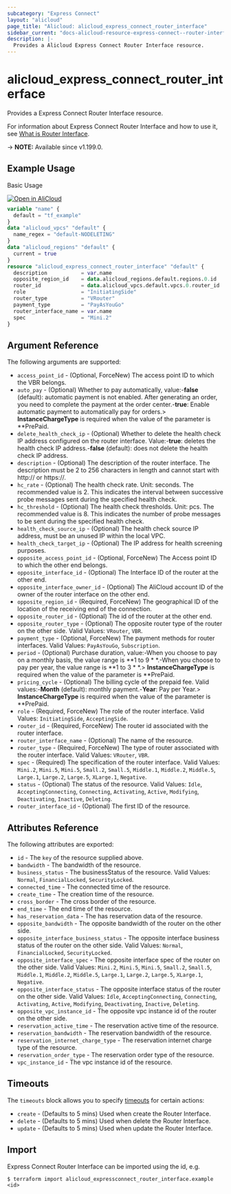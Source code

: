 ```yaml
---
subcategory: "Express Connect"
layout: "alicloud"
page_title: "Alicloud: alicloud_express_connect_router_interface"
sidebar_current: "docs-alicloud-resource-express-connect--router-interface"
description: |-
  Provides a Alicloud Express Connect Router Interface resource.
---
```


# alicloud_express_connect_router_interface

Provides a Express Connect Router Interface resource.

For information about Express Connect Router Interface and how to use it, see [What is Router Interface](https://www.terraform.io/docs/providers/alicloud/r/router_interface_connection).

-> **NOTE:** Available since v1.199.0.

## Example Usage

Basic Usage

<div style="display: block;margin-bottom: 40px;"><div class="oics-button" style="float: right;position: absolute;margin-bottom: 10px;">
  <a href="https://api.aliyun.com/terraform?resource=alicloud_express_connect_router_interface&exampleId=a1db9877-f2a0-0901-f367-7d0882d2d8c34857b390&activeTab=example&spm=docs.r.express_connect_router_interface.0.a1db9877f2&intl_lang=EN_US" target="_blank">
    <img alt="Open in AliCloud" src="https://img.alicdn.com/imgextra/i1/O1CN01hjjqXv1uYUlY56FyX_!!6000000006049-55-tps-254-36.svg" style="max-height: 44px; max-width: 100%;">
  </a>
</div></div>

```terraform
variable "name" {
  default = "tf_example"
}
data "alicloud_vpcs" "default" {
  name_regex = "default-NODELETING"
}
data "alicloud_regions" "default" {
  current = true
}
resource "alicloud_express_connect_router_interface" "default" {
  description           = var.name
  opposite_region_id    = data.alicloud_regions.default.regions.0.id
  router_id             = data.alicloud_vpcs.default.vpcs.0.router_id
  role                  = "InitiatingSide"
  router_type           = "VRouter"
  payment_type          = "PayAsYouGo"
  router_interface_name = var.name
  spec                  = "Mini.2"
}
```

## Argument Reference

The following arguments are supported:
* `access_point_id` - (Optional, ForceNew) The access point ID to which the VBR belongs.
* `auto_pay` - (Optional) Whether to pay automatically, value:-**false** (default): automatic payment is not enabled. After generating an order, you need to complete the payment at the order center.-**true**: Enable automatic payment to automatically pay for orders.> **InstanceChargeType** is required when the value of the parameter is **PrePaid.
* `delete_health_check_ip` - (Optional) Whether to delete the health check IP address configured on the router interface. Value:-**true**: deletes the health check IP address.-**false** (default): does not delete the health check IP address.
* `description` - (Optional) The description of the router interface. The description must be 2 to 256 characters in length and cannot start with http:// or https://.
* `hc_rate` - (Optional) The health check rate. Unit: seconds. The recommended value is 2. This indicates the interval between successive probe messages sent during the specified health check.
* `hc_threshold` - (Optional) The health check thresholds. Unit: pcs. The recommended value is 8. This indicates the number of probe messages to be sent during the specified health check.
* `health_check_source_ip` - (Optional) The health check source IP address, must be an unused IP within the local VPC.
* `health_check_target_ip` - (Optional) The IP address for health screening purposes.
* `opposite_access_point_id` - (Optional, ForceNew) The Access point ID to which the other end belongs.
* `opposite_interface_id` - (Optional) The Interface ID of the router at the other end.
* `opposite_interface_owner_id` - (Optional) The AliCloud account ID of the owner of the router interface on the other end.
* `opposite_region_id` - (Required, ForceNew) The geographical ID of the location of the receiving end of the connection.
* `opposite_router_id` - (Optional) The id of the router at the other end.
* `opposite_router_type` - (Optional) The opposite router type of the router on the other side. Valid Values: `VRouter`, `VBR`.
* `payment_type` - (Optional, ForceNew) The payment methods for router interfaces. Valid Values: `PayAsYouGo`, `Subscription`.
* `period` - (Optional) Purchase duration, value:-When you choose to pay on a monthly basis, the value range is **1 to 9 * *.-When you choose to pay per year, the value range is **1 to 3 * *.> **InstanceChargeType** is required when the value of the parameter is **PrePaid.
* `pricing_cycle` - (Optional) The billing cycle of the prepaid fee. Valid values:-**Month** (default): monthly payment.-**Year**: Pay per Year.> **InstanceChargeType** is required when the value of the parameter is **PrePaid.
* `role` - (Required, ForceNew) The role of the router interface. Valid Values: `InitiatingSide`, `AcceptingSide`.
* `router_id` - (Required, ForceNew) The router id associated with the router interface.
* `router_interface_name` - (Optional) The name of the resource.
* `router_type` - (Required, ForceNew) The type of router associated with the router interface. Valid Values: `VRouter`, `VBR`.
* `spec` - (Required) The specification of the router interface. Valid Values: `Mini.2`, `Mini.5`, `Mini.5`, `Small.2`, `Small.5`, `Middle.1`, `Middle.2`, `Middle.5`, `Large.1`, `Large.2`, `Large.5`, `XLarge.1`, `Negative`.
* `status` - (Optional) The status of the resource. Valid Values: `Idle`, `AcceptingConnecting`, `Connecting`, `Activating`, `Active`, `Modifying`, `Deactivating`, `Inactive`, `Deleting`.
* `router_interface_id` - (Optional) The first ID of the resource.


## Attributes Reference

The following attributes are exported:
* `id` - The `key` of the resource supplied above.
* `bandwidth` - The bandwidth of the resource.
* `business_status` - The businessStatus of the resource. Valid Values: `Normal`, `FinancialLocked`, `SecurityLocked`.
* `connected_time` - The connected time of the resource.
* `create_time` - The creation time of the resource.
* `cross_border` - The cross border of the resource.
* `end_time` - The end time of the resource.
* `has_reservation_data` - The has reservation data of the resource.
* `opposite_bandwidth` - The opposite bandwidth of the router on the other side.
* `opposite_interface_business_status` - The opposite interface business status of the router on the other side. Valid Values: `Normal`, `FinancialLocked`, `SecurityLocked`.
* `opposite_interface_spec` - The opposite interface spec of the router on the other side. Valid Values: `Mini.2`, `Mini.5`, `Mini.5`, `Small.2`, `Small.5`, `Middle.1`, `Middle.2`, `Middle.5`, `Large.1`, `Large.2`, `Large.5`, `XLarge.1`, `Negative`.
* `opposite_interface_status` - The opposite interface status of the router on the other side. Valid Values: `Idle`, `AcceptingConnecting`, `Connecting`, `Activating`, `Active`, `Modifying`, `Deactivating`, `Inactive`, `Deleting`.
* `opposite_vpc_instance_id` - The opposite vpc instance id of the router on the other side.
* `reservation_active_time` - The reservation active time of the resource.
* `reservation_bandwidth` - The reservation bandwidth of the resource.
* `reservation_internet_charge_type` - The reservation internet charge type of the resource.
* `reservation_order_type` - The reservation order type of the resource.
* `vpc_instance_id` - The vpc instance id of the resource.

## Timeouts

The `timeouts` block allows you to specify [timeouts](https://www.terraform.io/docs/configuration-0-11/resources.html#timeouts) for certain actions:
* `create` - (Defaults to 5 mins) Used when create the Router Interface.
* `delete` - (Defaults to 5 mins) Used when delete the Router Interface.
* `update` - (Defaults to 5 mins) Used when update the Router Interface.

## Import

Express Connect Router Interface can be imported using the id, e.g.

```shell
$ terraform import alicloud_expressconnect_router_interface.example <id>
```